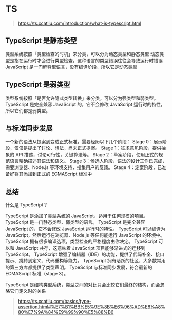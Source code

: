 # TS
> https://ts.xcatliu.com/introduction/what-is-typescript.html

## TypeScript 是静态类型
类型系统按照「类型检查的时机」来分类，可以分为动态类型和静态类型
动态类型是指在运行时才会进行类型检查，这种语言的类型错误往往会导致运行时错误
JavaScript 是一门解释型语言，没有编译阶段，所以它是动态类型
## TypeScript 是弱类型
类型系统按照「是否允许隐式类型转换」来分类，可以分为强类型和弱类型。
TypeScript 是完全兼容 JavaScript 的，它不会修改 JavaScript 运行时的特性，所以它们都是弱类型。
## 与标准同步发展

一个新的语法从提案到变成正式标准，需要经历以下几个阶段：
Stage 0：展示阶段，仅仅是提出了讨论、想法，尚未正式提案。
Stage 1：征求意见阶段，提供抽象的 API 描述，讨论可行性，关键算法等。
Stage 2：草案阶段，使用正式的规范语言精确描述其语法和语义。
Stage 3：候选人阶段，语法的设计工作已完成，需要浏览器、Node.js 等环境支持，搜集用户的反馈。
Stage 4：定案阶段，已准备好将其添加到正式的 ECMAScript 标准中

## 总结
什么是 TypeScript？

TypeScript 是添加了类型系统的 JavaScript，适用于任何规模的项目。
TypeScript 是一门静态类型、弱类型的语言。
TypeScript 是完全兼容 JavaScript 的，它不会修改 JavaScript 运行时的特性。
TypeScript 可以编译为 JavaScript，然后运行在浏览器、Node.js 等任何能运行 JavaScript 的环境中。
TypeScript 拥有很多编译选项，类型检查的严格程度由你决定。
TypeScript 可以和 JavaScript 共存，这意味着 JavaScript 项目能够渐进式的迁移到 TypeScript。
TypeScript 增强了编辑器（IDE）的功能，提供了代码补全、接口提示、跳转到定义、代码重构等能力。
TypeScript 拥有活跃的社区，大多数常用的第三方库都提供了类型声明。
TypeScript 与标准同步发展，符合最新的 ECMAScript 标准（stage 3）。

TypeScript 是结构类型系统，类型之间的对比只会比较它们最终的结构，而会忽略它们定义时的关系
> https://ts.xcatliu.com/basics/type-assertion.html#%E7%B1%BB%E5%9E%8B%E6%96%AD%E8%A8%80%E7%9A%84%E9%99%90%E5%88%B6